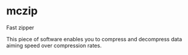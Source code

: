 # mczip
Fast zipper

This piece of software enables you to compress and decompress data aiming speed over compression rates.
